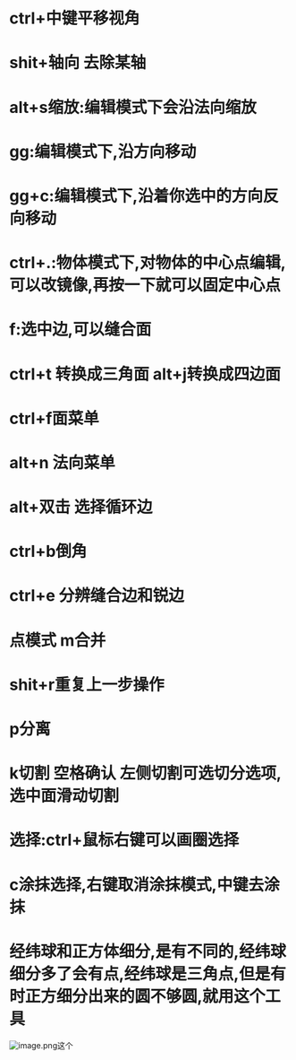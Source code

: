 # ctrl+中键平移视角

# shit+轴向 去除某轴

# alt+s缩放:编辑模式下会沿法向缩放

# gg:编辑模式下,沿方向移动

# gg+c:编辑模式下,沿着你选中的方向反向移动

# ctrl+.:物体模式下,对物体的中心点编辑,可以改镜像,再按一下就可以固定中心点

# f:选中边,可以缝合面

# ctrl+t 转换成三角面 alt+j转换成四边面

# ctrl+f面菜单

# alt+n 法向菜单

# alt+双击 选择循环边

# ctrl+b倒角

# ctrl+e 分辨缝合边和锐边

# 点模式 m合并

# shit+r重复上一步操作

# p分离

# k切割 空格确认 左侧切割可选切分选项,选中面滑动切割

# 选择:ctrl+鼠标右键可以画圈选择 

# c涂抹选择,右键取消涂抹模式,中键去涂抹

# 经纬球和正方体细分,是有不同的,经纬球细分多了会有点,经纬球是三角点,但是有时正方细分出来的圆不够圆,就用这个工具

![image.png](https://cdn.jsdelivr.net/gh/ymingZ/note-gen-image-sync@main/2025-08/c2ad23d0-2b6a-402e-9f9f-8673b99d3b57.png)这个
